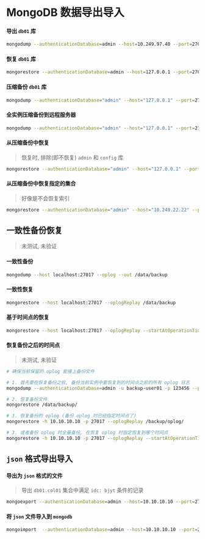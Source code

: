 # MongoDB 数据导出导入

#### 导出 `db01` 库

```sh
mongodump --authenticationDatabase=admin --host=10.249.97.40 --port=27017 --username=backup-user01 --password=123456 --db=db01 -j 16 --out=/backup/db01/
```

#### 恢复 `db01` 库

```sh
mongorestore --authenticationDatabase=admin --host=127.0.0.1 --port=27017 --username=user01 --password=123456 --db=db01 -j 16 --dir=/backup/db01/
```

#### 压缩备份 `db01` 库

```sh
mongodump --authenticationDatabase="admin" --host="127.0.0.1" --port=27017 --username="backup-user01" --password="123456" --db=db01 --numParallelCollections=16 --gzip --archive="/backup/db01/db01.20150716.gz"
```

#### 全实例压缩备份到远程服务器

```sh
mongodump --authenticationDatabase="admin" --host="127.0.0.1" --port=27017 --username="backup-user01" --password="123456" --numParallelCollections=16 --gzip --archive 2>> /home/lsne/mongodump.log | sudo -u ssh_user01 ssh -o StrictHostKeyChecking=no 10.10.10.10 " cat - > /backup/testmongodump/27017.gz " >> /home/lsne/mongodump.log
```

#### 从压缩备份中恢复

> 恢复时, 排除(即不恢复) `admin` 和 `config` 库

```sh
mongorestore --authenticationDatabase="admin" --host="127.0.0.1" --port=27017 --username="user01" --password="123456"  --numParallelCollections=16 --gzip --nsExclude 'admin.*' --nsExclude 'config.*' --archive=/backup/db01/db01.20150716.gz
```

#### 从压缩备份中恢复指定的集合

> 好像是不会恢复索引

```sh
mongorestore --authenticationDatabase="admin" --host="10.249.22.22" --port=27017 --username="user01" --password="123456"  --numParallelCollections=16 --gzip --nsExclude 'admin.*' --nsExclude 'config.*' --db=db01 --collection=col01 --drop --archive=/backup/db01/db01.20150716.gz
```

## 一致性备份恢复

> 未测试, 未验证

#### 一致性备份

```sh
mongodump --host localhost:27017 --oplog --out /data/backup
```

#### 一致性恢复

```sh
mongorestore --host localhost:27017 --oplogReplay /data/backup
```

#### 基于时间点的恢复

```sh
mongorestore --host localhost:27017 --oplogReplay --startAtOperationTime <timestamp> /path/to/backup
```

#### 恢复备份之后的时间点

> 未测试, 未验证

```sh
# 确保当前保留的 oplog 能接上备份文件 

# 1. 首先要在恢复备份之前, 备份当前实例中要恢复到的时间点之前的所有 oplog 日志
mongodump --authenticationDatabase=admin -u backup-user01 -p 123456 --port 27017 --host 10.10.10.10  -d local -c oplog.rs --query '{"ts":{"$gt": {"$timestamp": {"t": 1594799299, "i":1}}}}' -o /backup/oplog/

# 2. 恢复备份文件
mongorestore /data/backup/

# 3. 恢复备份的 oplog (备份 oplog 时已经指定时间点了)
mongorestore -h 10.10.10.10 -p 27017 --oplogReplay /backup/oplog/

# 3. 或者备份 oplog 时全量备份, 在恢复 oplog 时指定恢复到哪个时间点
mongorestore -h 10.10.10.10 -p 27017 --oplogReplay --startAtOperationTime <timestamp> /backup/oplog/
```

## `json` 格式导出导入

#### 导出为 `json` 格式的文件

> 导出 `db01.col01` 集合中满足 `idc: bjyt` 条件的记录

```sh
mongoexport --authenticationDatabase=admin --host=10.10.10.10 --port=27017 --username=backup-user01 --password=123456 --db=db01 --collection=col01 --query='{"idc" : "bjyt"}'  --out=/backup/col01-bjyt.json
```

#### 将 `json` 文件导入到 `mongodb`

```sh
mongoimport  --authenticationDatabase=admin --host=10.10.10.10 --port=27017 --username=user01 --password=123456 --db=db01 --collection=col01 --file=/backup/col01-bjyt.json
```